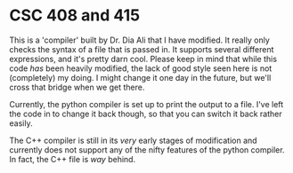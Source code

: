 # CSC 408 and 415 #

This is a 'compiler' built by Dr. Dia Ali that I have modified.
It really only checks the syntax of a file that is passed in. It
supports several different expressions, and it's pretty darn cool.
Please keep in mind that while this code *has* been heavily
modified, the lack of good style seen here is not (completely) my doing. I
might change it one day in the future, but we'll cross that bridge when
we get there.

Currently, the python compiler is set up to print the output to a file.
I've left the code in to change it back though, so that you can
switch it back rather easily.

The C++ compiler is still in its *very* early stages of modification and currently does not support any of the nifty features of the python compiler. In fact, the C++ file is _way_ behind.

